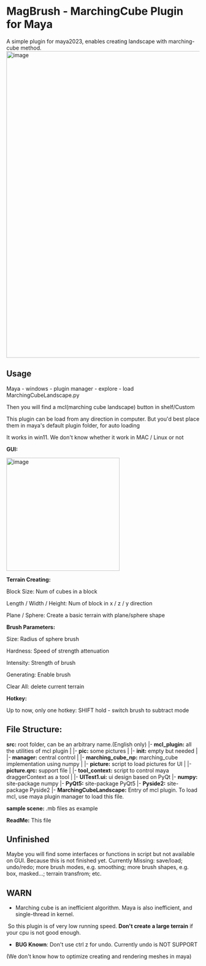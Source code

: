 # MagBrush - MarchingCube Plugin for Maya

A simple plugin for maya2023, enables creating landscape with marching-cube method.
<img width="800" alt="image" src="https://github.com/ZJUSaltFish/MagBrush_MarchingCubePlugin-for-Maya/assets/114348635/34c2c9d9-02fd-4826-861b-c51fd89a52d6">


## Usage

Maya - windows - plugin manager - explore - load MarchingCubeLandscape.py

Then you will find a mcl(marching cube landscape) button in shelf/Custom

This plugin can be load from any direction in computer. But you'd best place them in maya's default plugin folder, for auto loading

It works in win11. We don't know whether it work in MAC / Linux or not



**GUI:**

<img width="295" alt="image" src="https://github.com/ZJUSaltFish/MagBrush_MarchingCubePlugin-for-Maya/assets/114348635/c0b21e2c-5bad-4394-81a9-6918772906b7">


**Terrain Creating:** 

Block Size: Num of cubes in a block

Length / Width / Height: Num of block in x / z / y direction

Plane / Sphere: Create a basic terrain with plane/sphere shape

**Brush Parameters:**

Size: Radius of sphere brush

Hardness: Speed of strength attenuation

Intensity: Strength of brush

Generating: Enable brush

Clear All: delete current terrain



**Hotkey:**

Up to now, only one hotkey: SHIFT hold - switch brush to subtract mode



## File Structure:

**src:** root folder, can be an arbitrary name.(English only)
|- **mcl_plugin:** all the utilities of mcl plugin
|   |- **pic:** some pictures
|   |- **init:** empty but needed
|   |- **manager:** central control
|   |- **marching_cube_np:** marching_cube implementation using numpy
|   |- **picture:** script to load pictures for UI
|   |- **picture.qrc:** support file
|   |- **tool_context:** script to control maya draggerContext as a tool
|   |- **UITest1.ui:** ui design based on PyQt
|- **numpy:** site-package numpy
|- **PyQt5:** site-package PyQt5
|- **Pyside2:** site-package Pyside2
|- **MarchingCubeLandscape:** Entry of mcl plugin. To load mcl, use maya plugin manager to load this file.

**sample scene:**  .mb files as example

**ReadMe:** This file



## Unfinished

Maybe you will find some interfaces or functions in script but not available on GUI. Because this is not finished yet.
Currently Missing: save/load; undo/redo; more brush modes, e.g. smoothing; more brush shapes, e.g. box, masked...; terrain transfrom; etc.



## WARN

- Marching cube is an inefficient algorithm. Maya is also inefficient, and single-thread in kernel.

​		So this plugin is of very low running speed. **Don't create a large terrain** if your cpu is not good enough.

- **BUG Known**: Don't use ctrl z for undo. Currently undo is NOT SUPPORT

(We don't know how to optimize creating and rendering meshes in maya)
